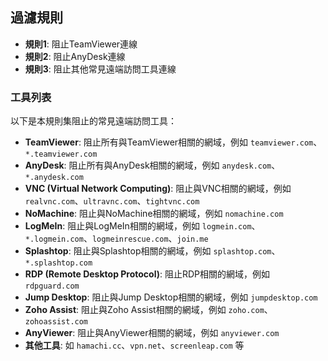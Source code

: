 ## 過濾規則
- **規則1**: 阻止TeamViewer連線
- **規則2**: 阻止AnyDesk連線
- **規則3**: 阻止其他常見遠端訪問工具連線

### 工具列表
以下是本規則集阻止的常見遠端訪問工具：

- **TeamViewer**: 阻止所有與TeamViewer相關的網域，例如 `teamviewer.com`、`*.teamviewer.com`
- **AnyDesk**: 阻止所有與AnyDesk相關的網域，例如 `anydesk.com`、`*.anydesk.com`
- **VNC (Virtual Network Computing)**: 阻止與VNC相關的網域，例如 `realvnc.com`、`ultravnc.com`、`tightvnc.com`
- **NoMachine**: 阻止與NoMachine相關的網域，例如 `nomachine.com`
- **LogMeIn**: 阻止與LogMeIn相關的網域，例如 `logmein.com`、`*.logmein.com`、`logmeinrescue.com`、`join.me`
- **Splashtop**: 阻止與Splashtop相關的網域，例如 `splashtop.com`、`*.splashtop.com`
- **RDP (Remote Desktop Protocol)**: 阻止RDP相關的網域，例如 `rdpguard.com`
- **Jump Desktop**: 阻止與Jump Desktop相關的網域，例如 `jumpdesktop.com`
- **Zoho Assist**: 阻止與Zoho Assist相關的網域，例如 `zoho.com`、`zohoassist.com`
- **AnyViewer**: 阻止與AnyViewer相關的網域，例如 `anyviewer.com`
- **其他工具**: 如 `hamachi.cc`、`vpn.net`、`screenleap.com` 等

